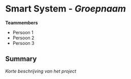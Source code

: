 # Smart System - *Groepnaam*

**Teammembers**
* Persoon 1
* Persoon 2
* Persoon 3

## Summary
*Korte beschrijving van het project*
